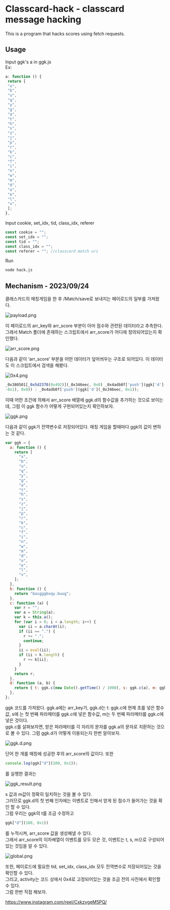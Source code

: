 # Classcard-hack - classcard message hacking

This is a program that hacks scores using fetch requests.

## Usage

Input ggk's a in ggk.js  
Ex:

```js
a: function () {
 return [
 "x",
 "b",
 "u",
 "q",
 "y",
 "g",
 "a",
 "t",
 "h",
 "s",
 "z",
 "j",
 "p",
 "r",
 "k",
 "c",
 "f",
 "i",
 "n",
 "w",
 "m",
 "d",
 "o",
 "e",
 "l",
 "v",
 ];
},
```

Input cookie, set_idx, tid, class_idx, referer

```js
const cookie = "";
const set_idx = "";
const tid = "";
const class_idx = "";
const referer = ""; //classcard match uri
```

Run

```bash
node hack.js
```

## Mechanism - 2023/09/24

클래스카드의 매칭게임을 한 후 /Match/save로 보내지는 페이로드의 일부를 가져왔다.

![payload.png](./README/payload.png)

이 페이로드의 arr_key와 arr_score 부분이 아마 점수와 관련된 데이터라고 추측한다. 그래서 Match 폴더에 존재하는 스크립트에서 arr_score가 어디에 정의되어있는지 확인했다.

![arr_score.png](./README/arr_score.png)

다음과 같이 ‘arr_score’ 부분을 어떤 데이터가 덮어씌우는 구조로 되어있다. 이 데이터도 이 스크립트에서 검색을 해봤다.

![0x4.png](./README/0x4.png)

```js
_0x380501[_0x5d2370(0x492)](_0x346eec, 0x0) _0x4adb0f['push'](ggk['d'](_0x380501[_0xe14a06(0x1eb, ? '7m8W')](_0x346eec,
-0x1), 0x0)) : _0x4adb0f['push'](ggk['d'](_0x346eec, 0x1));
```

이때 어떤 조건에 의해서 arr_score 배열에 ggk.d의 함수값을 추가하는 것으로 보이는데, 그럼 이 ggk 함수가 어떻게 구현되어있는지 확인하보자.

![ggk.png](./README/ggk.png)

다음과 같이 ggk가 전역변수로 저장되어있다. 매칭 게임을 할때마다 ggk의 값이 변하는 것 같다.

```js
var ggk = {
  a: function () {
    return [
      "x",
      "b",
      "u",
      "q",
      "y",
      "g",
      "a",
      "t",
      "h",
      "s",
      "z",
      "j",
      "p",
      "r",
      "k",
      "c",
      "f",
      "i",
      "n",
      "w",
      "m",
      "d",
      "o",
      "e",
      "l",
      "v",
    ];
  },
  b: function () {
    return "basgggbxqy.buug";
  },
  c: function (a) {
    var r = "";
    var a = String(a);
    var k = this.a();
    for (var i = 0; i < a.length; i++) {
      var ii = a.charAt(i);
      if (ii == ".") {
        r += ".";
        continue;
      }
      ii = eval(ii);
      if (ii < k.length) {
        r += k[ii];
      }
    }
    return r;
  },
  d: function (a, b) {
    return { t: ggk.c(new Date().getTime() / 1000), s: ggk.c(a), m: ggk.c(b) };
  },
};
```

ggk 코드를 가져왔다. ggk.a에는 arr_key가, ggk.d는 t: ggk.c에 현재 초를 넣은 함수값, s에 는 첫 번째 파라메터를 ggk.c에 넣은 함수값, m는 두 번째 파라메터를 ggk.c에 넣은 것이다.  
ggk.c를 살펴보자면, 받은 파라메터를 각 자리의 문자를 ggk.a의 문자로 치환하는 것으로 볼 수 있다.
그럼 ggk.d가 어떻게 이용되는지 한번 알아보자.

![ggk.d.png](./README/ggk.d.png)

단어 한 개를 매칭에 성공한 후의 arr_score의 값이다. 또한

```js
console.log(ggk["d"](100, 0x1));
```

를 실행한 결과는

![ggk_result.png](./README/ggk_result.png)

s 값과 m값이 정확히 일치하는 것을 볼 수 있다.  
그러므로 ggk.d의 첫 번째 인자에는 이벤트로 인해서 얻게 된 점수가 들어가는 것을 확인 할 수 있다.  
그럼 우리는 ggk의 t를 조금 수정하고

```js
ggk["d"](100, 0x1))
```

를 누적시켜, arr_score 값을 생성해낼 수 있다.  
그래서 arr_score의 이차배열이 이벤트를 모두 모은 것, 이벤트는 t, s, m으로 구성되어있는
것임을 알 수 있다.

![global.png](./README/global.png)

또한, 페이로드에 필요한 tid, set_idx, class_idx 모두 전역변수로 저장되어있는 것을 확인할 수 있다.  
그리고, activity는 코드 상에서 0x4로 고정되어있는 것을 조금 전의 사진에서 확인할 수 있다.  
그럼 한번 직접 해보자.

https://www.instagram.com/reel/CxkzvgeM5PQ/
